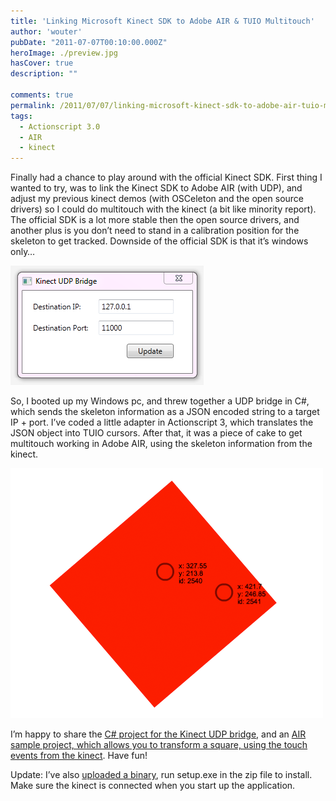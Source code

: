 ```yaml
---
title: 'Linking Microsoft Kinect SDK to Adobe AIR & TUIO Multitouch'
author: 'wouter'
pubDate: "2011-07-07T00:10:00.000Z"
heroImage: ./preview.jpg
hasCover: true
description: ""

comments: true
permalink: /2011/07/07/linking-microsoft-kinect-sdk-to-adobe-air-tuio-multitouch/
tags:
  - Actionscript 3.0
  - AIR
  - kinect
---
```

Finally had a chance to play around with the official Kinect SDK. First thing I wanted to try, was to link the Kinect SDK to Adobe AIR (with UDP), and adjust my previous kinect demos (with OSCeleton and the open source drivers) so I could do multitouch with the kinect (a bit like minority report). The official SDK is a lot more stable then the open source drivers, and another plus is you don’t need to stand in a calibration position for the skeleton to get tracked. Downside of the official SDK is that it’s windows only…

![Kinect UDP Screen](/wp-content/uploads/2011/07/kinect_udp_screen.png "Kinect UDP Screen")

So, I booted up my Windows pc, and threw together a UDP bridge in C#, which sends the skeleton information as a JSON encoded string to a target IP + port. I’ve coded a little adapter in Actionscript 3, which translates the JSON object into TUIO cursors. After that, it was a piece of cake to get multitouch working in Adobe AIR, using the skeleton information from the kinect.

![Using your hands as multitouch cursors](/wp-content/uploads/2011/07/kinect-multitouch.gif "Using your hands as multitouch cursors")

I’m happy to share the [C# project for the Kinect UDP bridge][1], and an [AIR sample project, which allows you to transform a square, using the touch events from the kinect][2]. Have fun!

Update: I’ve also [uploaded a binary][3], run setup.exe in the zip file to install. Make sure the kinect is connected when you start up the application.

 [1]: http://labs.aboutme.be/as3osceleton/KinectUDPBridge.zip
 [2]: http://labs.aboutme.be/as3osceleton/KinectUDPListener.zip
 [3]: http://labs.aboutme.be/as3osceleton/KinectUDPBridge-setup.zip